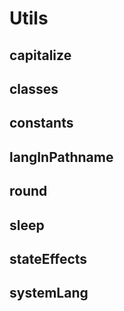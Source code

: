 # Utils

## capitalize

## classes

## constants

## langInPathname

## round

## sleep

## stateEffects

## systemLang
